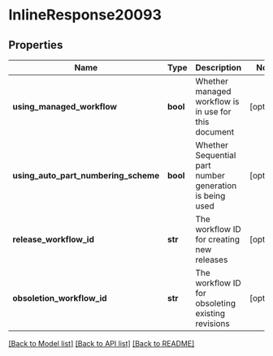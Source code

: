 # InlineResponse20093

## Properties
Name | Type | Description | Notes
------------ | ------------- | ------------- | -------------
**using_managed_workflow** | **bool** | Whether managed workflow is in use for this document | [optional] 
**using_auto_part_numbering_scheme** | **bool** | Whether Sequential part number generation is being             used | [optional] 
**release_workflow_id** | **str** | The workflow ID for creating new releases | [optional] 
**obsoletion_workflow_id** | **str** | The workflow ID for obsoleting existing revisions | [optional] 

[[Back to Model list]](../README.md#documentation-for-models) [[Back to API list]](../README.md#documentation-for-api-endpoints) [[Back to README]](../README.md)


